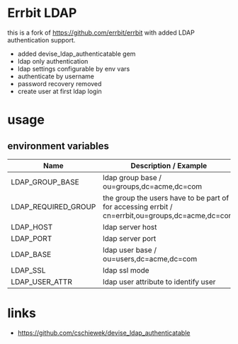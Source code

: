 # Errbit LDAP

this is a fork of https://github.com/errbit/errbit with added LDAP authentication support.

  * added devise_ldap_authenticatable gem
  * ldap only authentication
  * ldap settings configurable by env vars
  * authenticate by username
  * password recovery removed
  * create user at first ldap login

# usage

## environment variables

| Name | Description / Example | Default |
| --- | --- | --- |
| LDAP_GROUP_BASE | ldap group base / ou=groups,dc=acme,dc=com | - |
| LDAP_REQUIRED_GROUP |  the group the users have to be part of for accessing errbit / cn=errbit,ou=groups,dc=acme,dc=com | - |
| LDAP_HOST | ldap server host | localhost |
| LDAP_PORT | ldap server port | 636 |
| LDAP_BASE | ldap user base / ou=users,dc=acme,dc=com | - |
| LDAP_SSL | ldap ssl mode | simple_tls |
| LDAP_USER_ATTR | ldap user attribute to identify user | cn |

# links

  * https://github.com/cschiewek/devise_ldap_authenticatable

